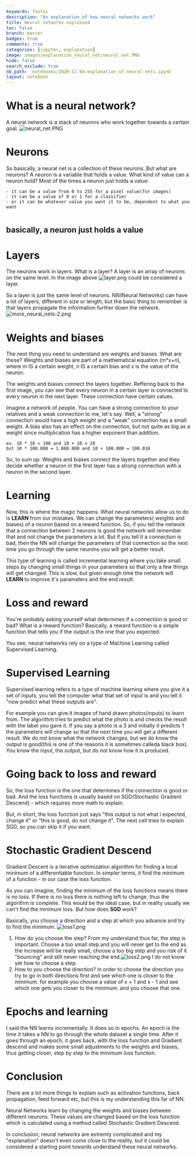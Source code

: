 ```yaml
---
keywords: fastai
description: "An explanation of how neural networks work"
title: Neural networks explained
toc: false
branch: master
badges: true
comments: true
categories: [jupyter, explanation]
image: images/explanation_neural_net/neural_net.PNG
hide: false
search_exclude: true
nb_path: _notebooks/2020-11-04-explanation-of-neural-nets.ipynb
layout: notebook
---
```


<!--
#################################################
### THIS FILE WAS AUTOGENERATED! DO NOT EDIT! ###
#################################################
# file to edit: _notebooks/2020-11-04-explanation-of-neural-nets.ipynb
-->

<div class="container" id="notebook-container">
        
<div class="cell border-box-sizing text_cell rendered"><div class="inner_cell">
<div class="text_cell_render border-box-sizing rendered_html">
<h1 id="What-is-a-neural-network?">What is a neural network?<a class="anchor-link" href="#What-is-a-neural-network?"> </a></h1><p>A neural network is a stack of neurons who work together towards a certain goal.
<img src="/Blogging/images/copied_from_nb/my_icons/neural_net.png" alt="neural_net.PNG"></p>

</div>
</div>
</div>
<div class="cell border-box-sizing text_cell rendered"><div class="inner_cell">
<div class="text_cell_render border-box-sizing rendered_html">
<h1 id="Neurons">Neurons<a class="anchor-link" href="#Neurons"> </a></h1><p>So basically, a neural net is a collection of these neurons. But what are neurons?
A neuron is a variable that holds a value. 
What kind of value can a neuron hold?
Most of the times a neuron just holds a value:</p>

<pre><code>- it can be a value from 0 to 255 for a pixel value(for images)
- it can be a value of 0 or 1 for a classifier
- or it can be whatever value you want it to be, dependent to what you want

</code></pre>
<h2 id="basically,-a-neuron-just-holds-a-value">basically, a neuron just holds a value<a class="anchor-link" href="#basically,-a-neuron-just-holds-a-value"> </a></h2>
</div>
</div>
</div>
<div class="cell border-box-sizing text_cell rendered"><div class="inner_cell">
<div class="text_cell_render border-box-sizing rendered_html">
<h1 id="Layers">Layers<a class="anchor-link" href="#Layers"> </a></h1><p>The neurons work in layers. What is a layer? A layer is an array of neurons on the same level. In the image above <img src="my_icons/layer.png" alt="layer.png"> could be considered a layer.</p>
<p>So a layer is just the same level of neurons. NN(Neural Networks) can have a lot of layers, different in size or length, but the basic thing to remember is that layers propagate the information further down the network. <img src="my_icons/more_neural_nets.png" alt="more_neural_nets-2.png"></p>

</div>
</div>
</div>
<div class="cell border-box-sizing text_cell rendered"><div class="inner_cell">
<div class="text_cell_render border-box-sizing rendered_html">
<h1 id="Weights-and-biases">Weights and biases<a class="anchor-link" href="#Weights-and-biases"> </a></h1><p>The next thing you need to understand are weights and biases. What are these? 
Weights and biases are part of a mathematical equation (m*x+n), where m IS a certain weight, n IS a certain bias and x is the value of the neuron.</p>
<p>The weights and biases connect the layers together. Reffering back to the first image, you can see that every neuron in a certain layer is connected to every neuron in the next layer. These connection have certain values.</p>
<p>Imagine a network of people. You can have a strong connection to your relatives and a weak connection to me, let's say. Well, a "strong" connection would have a high weight and a "weak" connection has a small weight. A bias also has an effect on the connection, but not quite as big as a weight since multiplication has a higher exponent than addition.</p>

<pre><code>ex. 10 * 10 = 100 and 10 + 10 = 20
but 10 * 100.000 = 1.000.000 and 10 + 100.000 = 100.010</code></pre>
<p>So, to sum up:
Weights and biases connect the layers together and they decide whether a neuron in the first layer has a strong connection with a neuron in the second layer.</p>

</div>
</div>
</div>
<div class="cell border-box-sizing text_cell rendered"><div class="inner_cell">
<div class="text_cell_render border-box-sizing rendered_html">
<h1 id="Learning">Learning<a class="anchor-link" href="#Learning"> </a></h1><p>Now, this is where the magic happens. What neural networks allow us to do is <b> LEARN </b> from our mistakes. We can change the parameters( weights and biases) of a neuron based on a reward function. So, if you tell the network that a connection between 2 neurons is good the network will remember that and not change the parameters a lot. But if you tell it a connection is bad, then the NN will change the parameters of that connection so the next time you go through the same neurons you will get a better result.</p>
<p>This type of learning is called incremental learning where you take small steps by changing small things in your parameters so that only a few things will get changed. This is slow, but given enough time the network will <b> LEARN </b> to improve it's parameters and the end result.</p>

</div>
</div>
</div>
<div class="cell border-box-sizing text_cell rendered"><div class="inner_cell">
<div class="text_cell_render border-box-sizing rendered_html">
<h1 id="Loss-and-reward">Loss and reward<a class="anchor-link" href="#Loss-and-reward"> </a></h1><p>You're probably asking yourself what determines if a connection is good or bad? What is a reward function?
Basically, a reward function is a simple function that tells you if the output is the one that you expected.</p>
<p>You see, neural networks rely on a type of Machine Learning called Supervised Learning.</p>

</div>
</div>
</div>
<div class="cell border-box-sizing text_cell rendered"><div class="inner_cell">
<div class="text_cell_render border-box-sizing rendered_html">
<h1 id="Supervised-Learning">Supervised Learning<a class="anchor-link" href="#Supervised-Learning"> </a></h1><p>Supervised learning refers to a type of machine learning where you give it a set of inputs, you tell the computer what that set of input is and you tell it "now predict what these outputs are".</p>
<p>For example you can give it images of hand drawn photos(inputs) to learn from. The algorithm tries to predict what the photo is and checks the result with the label you gave it. If you say a photo is a 3 and initially it predicts 1 the parameters will change so that the next time you will get a different result. We do not know what the network changes, but we do know the output is good(this is one of the reasons it is sometimes calleda black box). You know the input, the output, but do not know how it is produced.</p>
<h1 id="Going-back-to-loss-and-reward">Going back to loss and reward<a class="anchor-link" href="#Going-back-to-loss-and-reward"> </a></h1><p>So, the loss function is the one that determines if the connection is good or bad. And the loss functions is usually based on SGD(Stochastic Gradient Descend) - which requires more math to explain.</p>
<p>But, in short, the loss function just says "this output is not what i expected, change it" or "this is good, do not change it".
The next cell tries to explain SGD, so you can skip it if you want.</p>

</div>
</div>
</div>
<div class="cell border-box-sizing text_cell rendered"><div class="inner_cell">
<div class="text_cell_render border-box-sizing rendered_html">
<h1 id="Stochastic-Gradient-Descend">Stochastic Gradient Descend<a class="anchor-link" href="#Stochastic-Gradient-Descend"> </a></h1><p>Gradient Descent is a iterative optimization algorithm for finding a local minimum of a differentiable function. In simpler terms, it find the minimum of a function - in our case the loss function.</p>
<p>As you can imagine, finding the minimum of the loss functions means there is no loss. If there is no loss there is nothing left to change, thus the algorithm is complete. This would be the ideal case, but in reality usually we can't find the minimum loss.
But how does <b> SGD </b> work?</p>
<p>Basically, you choose a direction and a step at which you advance and try to find the minimum.
<img src="/Blogging/images/copied_from_nb/my_icons/loss1.PNG" alt="loss1.png"></p>
<ol>
<li>How do you choose the step? From my understand thus far, the step is important. Choose a too small step and you will never get to the end as the increase will be really small, choose a too big step and you risk of it "bouncing" and still never reaching the end.<img src="my_icons/loss2.PNG" alt="loss2.png"> I do not know yet how to choose a step.</li>
<li>How to you choose the direction? In order to choose the direction you try to go in both directions first and see which one is closer to the minimum. for example you choose a value of x + 1 and x - 1 and see which one gets you closer to the minimum. and you choose that one.</li>
</ol>

</div>
</div>
</div>
<div class="cell border-box-sizing text_cell rendered"><div class="inner_cell">
<div class="text_cell_render border-box-sizing rendered_html">
<h1 id="Epochs-and-learning">Epochs and learning<a class="anchor-link" href="#Epochs-and-learning"> </a></h1><p>I said the NN learns incrementally. It does so in epochs. An epoch is the time it takes a NN to go through the whole dataset a single time. After it goes through an epoch, it goes back, with the loss function and Gradient descend and makes some small adjustments to the weights and biases, thus getting closer, step by step to the minimum loss function.</p>

</div>
</div>
</div>
<div class="cell border-box-sizing text_cell rendered"><div class="inner_cell">
<div class="text_cell_render border-box-sizing rendered_html">
<h1 id="Conclusion">Conclusion<a class="anchor-link" href="#Conclusion"> </a></h1><p>There are a lot more things to explain such as activation functions, back propagation, feed forward etc, but this is my understanding this far of NN.</p>
<p>Neural Networks learn by changing the weights and biases between different neurons. These values are changed based on the loss function which is calculated using a method called Stochastic Gradient Descend.</p>
<p>In conclusion, neural networks are extremly complicated and my "explanation" doesn't even come close to the reality, but it could be considered a starting point towards understand these neural networks.</p>

</div>
</div>
</div>
</div>
 

